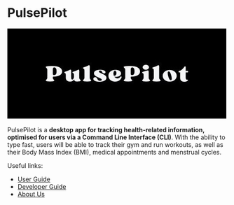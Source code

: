# PulsePilot

![Logo](img/logo.jpg)

PulsePilot is a **desktop app for tracking health-related information, optimised for users via a Command Line Interface (CLI)**. With the ability to type fast, users will be able to track their gym and run workouts, as well as their Body Mass Index (BMI), medical appointments and menstrual cycles. 

Useful links:
* [User Guide](UserGuide.md)
* [Developer Guide](DeveloperGuide.md)
* [About Us](AboutUs.md)
